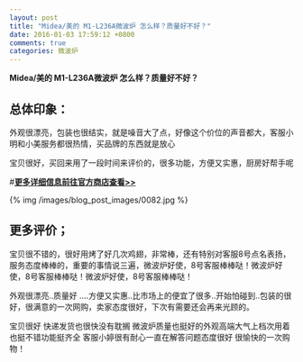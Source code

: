 ```yaml
---
layout: post
title: "Midea/美的 M1-L236A微波炉 怎么样？质量好不好？"
date: 2016-01-03 17:59:12 +0800
comments: true
categories: 微波炉
---
```


**Midea/美的 M1-L236A微波炉 怎么样？质量好不好？**

## 总体印象：

外观很漂亮，包装也很结实，就是噪音大了点，好像这个价位的声音都大，客服小明和小美服务都很热情，买品牌的东西就是放心

宝贝很好，买回来用了一段时间来评价的，很多功能，方便又实惠，厨房好帮手呢

#[**更多详细信息前往官方商店查看>>**](http://redirect.simba.taobao.com/rd?w=unionnojs&f=http%3A%2F%2Fai.taobao.com%2Fauction%2Fedetail.htm%3Fe%3DD4s%252FWzWka48jmraEDZVrLthDajnzmUaa%252Fu2ibf7AQV2LltG5xFicOdXrTUTgh9sMDPIwxrc30rgx5xFFx04TddwPqZtsoXfgqLKJiCwc7I6msqdEeVczj3nayBoLCgTw0dvt96a5YiICfddjk5lysA%253D%253D%26ptype%3D100010%26from%3Dbasic&k=5ccfdb950740ca16&c=un&b=alimm_0&p=mm_109581374_12296429_46532450)

<!--More-->

{% img /images/blog_post_images/0082.jpg %}

## 更多评价；

宝贝很不错的，很好用烤了好几次鸡翅，非常棒，还有特别对客服8号点名表扬，服务态度棒棒的，重要的事情说三遍，微波炉好使，8号客服棒棒哒！微波炉好使，8号客服棒棒哒！微波炉好使，8号客服棒棒哒！

外观很漂亮..质量好 ....方便又实惠..比市场上的便宜了很多..开始怕碰到..包装的很好，很满意的一次网购，卖家态度很好，下次有需要还会再来光顾的。

宝贝很好 快递发货也很快没有耽搁 微波炉质量也挺好的外观高端大气上档次用着也挺不错功能挺齐全 客服小婷很有耐心一直在解答问题态度很好 很愉快的一次购物！